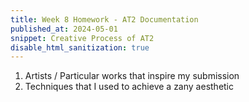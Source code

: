 ```yaml
---
title: Week 8 Homework - AT2 Documentation
published_at: 2024-05-01
snippet: Creative Process of AT2
disable_html_sanitization: true
---
```


1. Artists / Particular works that inspire my submission
2. Techniques that I used to achieve a zany aesthetic